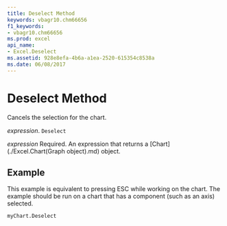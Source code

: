 ```yaml
---
title: Deselect Method
keywords: vbagr10.chm66656
f1_keywords:
- vbagr10.chm66656
ms.prod: excel
api_name:
- Excel.Deselect
ms.assetid: 928e8efa-4b6a-a1ea-2520-615354c8538a
ms.date: 06/08/2017
---
```



# Deselect Method

Cancels the selection for the chart.

 _expression_. `Deselect`

 _expression_ Required. An expression that returns a [Chart](./Excel.Chart(Graph object).md) object.


## Example

This example is equivalent to pressing ESC while working on the chart. The example should be run on a chart that has a component (such as an axis) selected.


```vb
myChart.Deselect
```


